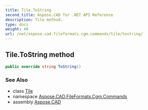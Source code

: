 ```yaml
---
title: Tile.ToString
second_title: Aspose.CAD for .NET API Reference
description: Tile method. 
type: docs
weight: 40
url: /net/aspose.cad.fileformats.cgm.commands/tile/tostring/
---
```

## Tile.ToString method

```csharp
public override string ToString()
```

### See Also

* class [Tile](../)
* namespace [Aspose.CAD.FileFormats.Cgm.Commands](../../tile/)
* assembly [Aspose.CAD](../../../)



